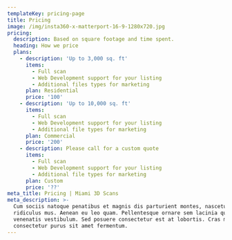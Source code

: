 ```yaml
---
templateKey: pricing-page
title: Pricing
image: /img/insta360-x-matterport-16-9-1280x720.jpg
pricing:
  description: Based on square footage and time spent.
  heading: How we price
  plans:
    - description: 'Up to 3,000 sq. ft'
      items:
        - Full scan
        - Web Development support for your listing
        - Additional files types for marketing
      plan: Residential
      price: '100'
    - description: 'Up to 10,000 sq. ft'
      items:
        - Full scan
        - Web Development support for your listing
        - Additional file types for marketing
      plan: Commercial
      price: '200'
    - description: Please call for a custom quote
      items:
        - Full scan
        - Web Development support for your listing
        - Additional file types for marketing
      plan: Custom
      price: '??'
meta_title: Pricing | Miami 3D Scans
meta_description: >-
  Cum sociis natoque penatibus et magnis dis parturient montes, nascetur
  ridiculus mus. Aenean eu leo quam. Pellentesque ornare sem lacinia quam
  venenatis vestibulum. Sed posuere consectetur est at lobortis. Cras mattis
  consectetur purus sit amet fermentum.
---
```


